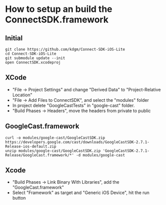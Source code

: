 # How to setup an build the ConnectSDK.framework

## Initial
    git clone https://github.com/kdgm/Connect-SDK-iOS-Lite
    cd Connect-SDK-iOS-Lite
    git submodule update --init
    open ConnectSDK.xcodeproj

## XCode
* "File -> Project Settings" and change "Derived Data" to "Project-Relative Location"
* "File -> Add Files to ConnectSDK", and select the "modules" folder
* In project delete "GoogleCastTests" in "google-cast" folder.
* "Build Phases -> Headers", move the headers from private to public

## GoogleCast.framework

    curl -o modules/google-cast/GoogleCastSDK.zip https://developers.google.com/cast/downloads/GoogleCastSDK-2.7.1-Release-ios-default.zip
    unzip modules/google-cast/GoogleCastSDK.zip 'GoogleCastSDK-2.7.1-Release/GoogleCast.framework/*' -d modules/google-cast

## Xcode
* "Build Phases -> Link Binary With Libraries", add the "GoogleCast.framework"
* Select "Framework" as target and "Generic iOS Device", hit the run button
